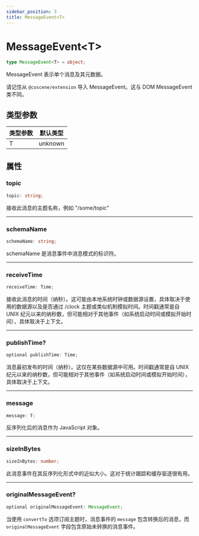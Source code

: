 ```yaml
---
sidebar_position: 3
title: MessageEvent<T>
---
```


# MessageEvent\<T\>

```typescript
type MessageEvent<T> = object;
```

MessageEvent 表示单个消息及其元数据。

请记住从 `@coscene/extension` 导入 MessageEvent。这与 DOM MessageEvent 类不同。

## 类型参数

| 类型参数 | 默认类型 |
| -------------- | ------------ |
| T              | unknown      |

## 属性

### topic

```typescript
topic: string;
```

接收此消息的主题名称，例如 "/some/topic"

---

### schemaName

```typescript
schemaName: string;
```

schemaName 是消息事件中消息模式的标识符。

---

### receiveTime

```typescript
receiveTime: Time;
```

接收此消息的时间（纳秒）。这可能由本地系统时钟或数据源设置，具体取决于使用的数据源以及是否通过 /clock 主题或类似机制模拟时间。时间戳通常是自 UNIX 纪元以来的纳秒数，但可能相对于其他事件（如系统启动时间或模拟开始时间），具体取决于上下文。

---

### publishTime?

```typescript
optional publishTime: Time;
```

消息最初发布的时间（纳秒）。这仅在某些数据源中可用。时间戳通常是自 UNIX 纪元以来的纳秒数，但可能相对于其他事件（如系统启动时间或模拟开始时间），具体取决于上下文。

---

### message

```typescript
message: T;
```

反序列化后的消息作为 JavaScript 对象。

---

### sizeInBytes

```typescript
sizeInBytes: number;
```

此消息事件在其反序列化形式中的近似大小。这对于统计跟踪和缓存驱逐很有用。

---

### originalMessageEvent?

```typescript
optional originalMessageEvent: MessageEvent;
```

当使用 `convertTo` 选项订阅主题时，消息事件的 `message` 包含转换后的消息，而 `originalMessageEvent` 字段包含原始未转换的消息事件。 